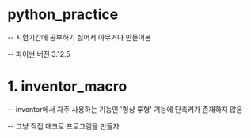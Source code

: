 # python_practice
-- 시험기간에 공부하기 싫어서 아무거나 만들어봄

-- 파이썬 버전 3.12.5

# 1. inventor_macro
-- inventor에서 자주 사용하는 기능인 '형상 투형' 기능에 단축키가 존재하지 않음

-- 그냥 직접 매크로 프로그램을 만들자
